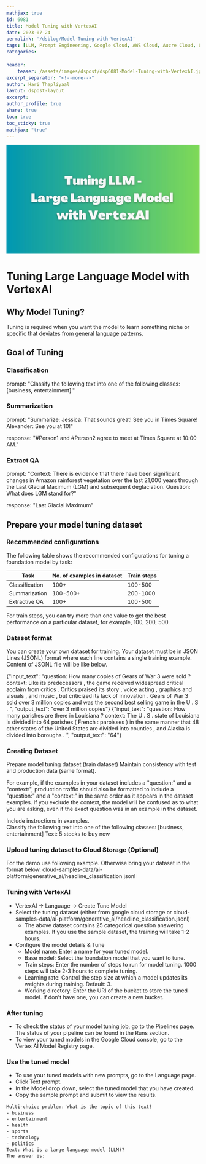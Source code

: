 ```yaml
---
mathjax: true
id: 6081
title: Model Tuning with VertexAI
date: 2023-07-24
permalink: '/dsblog/Model-Tuning-with-VertexAI'
tags: [LLM, Prompt Engineering, Google Cloud, AWS Cloud, Auzre Cloud, Language Models] 
categories: 

header:
    teaser: /assets/images/dspost/dsp6081-Model-Tuning-with-VertexAI.jpg
excerpt_separator: "<!--more-->"   
author: Hari Thapliyaal   
layout: dspost-layout   
excerpt:   
author_profile: true   
share: true   
toc: true   
toc_sticky: true 
mathjax: "true"
---
```


![Model Tuning with VertexAI]( /assets/images/dspost/dsp6081-Model-Tuning-with-VertexAI.jpg)
# Tuning Large Language Model with VertexAI

## Why Model Tuning?
Tuning is required when you want the model to learn something niche or specific that deviates from general language patterns.

## Goal of Tuning 

### Classification

prompt: "Classify the following text into one of the following classes: [business, entertainment]."

### Summarization
prompt: "Summarize: Jessica: That sounds great! See you in Times Square! Alexander: See you at 10!" 

response: "#Person1 and #Person2 agree to meet at Times Square at 10:00 AM."

### Extract QA

prompt: "Context: There is evidence that there have been significant changes in Amazon rainforest vegetation over the last 21,000 years through the Last Glacial Maximum (LGM) and subsequent deglaciation. Question: What does LGM stand for?" 

response: "Last Glacial Maximum"

## Prepare your model tuning dataset

### Recommended configurations
The following table shows the recommended configurations for tuning a foundation model by task:

|Task | No. of examples in dataset | Train steps
| --- | --- | ---
|Classification | 100+ | 100-500
|Summarization | 100-500+ | 200-1000
|Extractive QA | 100+ | 100-500

For train steps, you can try more than one value to get the best performance on a particular dataset, for example, 100, 200, 500.

### Dataset format
You can create your own dataset for training. Your dataset must be in JSON Lines (JSONL) format where each line contains a single training example. Content of JSONL file will be like below.

{"input_text": "question: How many copies of Gears of War 3 were sold ? context: Like its predecessors , the game received widespread critical acclaim from critics . Critics praised its story , voice acting , graphics and visuals , and music , but criticized its lack of innovation . Gears of War 3 sold over 3 million copies and was the second best selling game in the U . S . ", "output_text": "over 3 million copies"}
{"input_text": "question: How many parishes are there in Louisiana ? context: The U . S . state of Louisiana is divided into 64 parishes ( French : paroisses ) in the same manner that 48 other states of the United States are divided into counties , and Alaska is divided into boroughs . ", "output_text": "64"}

### Creating Dataset 
Prepare model tuning dataset (train dataset)
Maintain consistency with test and production data (same format).

For example, if the examples in your dataset includes a "question:" and a "context:", production traffic should also be formatted to include a "question:" and a "context:" in the same order as it appears in the dataset examples. If you exclude the context, the model will be confused as to what you are asking, even if the exact question was in an example in the dataset.

Include instructions in examples.   
Classify the following text into one of the following classes: [business, entertainment] Text: 5 stocks to buy now


### Upload tuning dataset to Cloud Storage (Optional)
For the demo use following example. Otherwise bring your dataset in the format below.
cloud-samples-data/ai-platform/generative_ai/headline_classification.jsonl

### Tuning with VertexAI
- VertexAI -> Language -> Create Tune Model 
- Select the tuning dataset (either from google cloud storage or cloud-samples-data/ai-platform/generative_ai/headline_classification.jsonl)
	- The above dataset contains 25 categorical question answering examples. If you use the sample dataset, the training will take 1-2 hours.
- Configure the model details & Tune
	- Model name: Enter a name for your tuned model.
	- Base model: Select the foundation model that you want to tune.
	- Train steps: Enter the number of steps to run for model tuning. 1000 steps will take 2-3 hours to complete tuning.
	- Learning rate: Control the step size at which a model updates its weights during training. Default: 3.
	- Working directory: Enter the URI of the bucket to store the tuned model. If don't have one, you can create a new bucket.

### After tuning
- To check the status of your model tuning job, go to the Pipelines page. The status of your pipeline can be found in the Runs section.
- To view your tuned models in the Google Cloud console, go to the Vertex AI Model Registry page.

### Use the tuned model
- To use your tuned models with new prompts, go to the Language page.
- Click Text prompt.
- In the Model drop down, select the tuned model that you have created.
- Copy the sample prompt and submit to view the results.

```
Multi-choice problem: What is the topic of this text?
- business
- entertainment
- health
- sports
- technology
- politics
Text: What is a large language model (LLM)?
The answer is:
```
	

